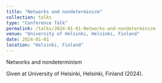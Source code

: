 ```yaml
---
title: "Networks and nondeterminism"
collection: talks
type: "Conference Talk"
permalink: /talks/2024-01-01-Networks-and-nondeterminism
venue: "University of Helsinki, Helsinki, Finland"
date: 2024-01-01
location: "Helsinki, Finland"
---
```


Networks and nondeterminism

Given at University of Helsinki, Helsinki, Finland (2024).
